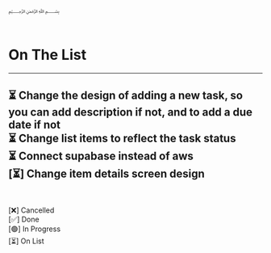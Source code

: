 ﷽
<br><br>
# On The List <br>
---
⏳ Change the design of adding a new task, so you can add description if not,
and to add a due date if not <br>
⏳ Change list items to reflect the task status <br>
⏳ Connect supabase instead of aws <br>
[⏳] Change item details screen design <br>
<br>
---
[❌] Cancelled <br>
[✅] Done <br>
[🟢] In Progress <br>
[⏳] On List <br>
